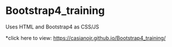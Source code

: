 # Bootstrap4_training
Uses HTML and Bootstrap4 as CSS/JS

*click here to view: 
https://casianojr.github.io/Bootstrap4_training/

